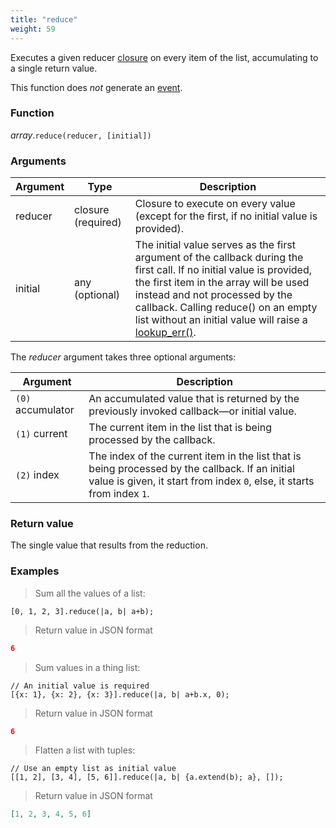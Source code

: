 ```yaml
---
title: "reduce"
weight: 59
---
```


Executes a given reducer [closure](../../closure) on every item of the list, accumulating to a single return value.

This function does *not* generate an [event](../../../overview/events).

### Function

*array*.`reduce(reducer, [initial])`

### Arguments

Argument | Type | Description
-------- | ---- | -----------
reducer | closure (required) | Closure to execute on every value (except for the first, if no initial value is provided).
initial | any (optional) | The initial value serves as the first argument of the callback during the first call. If no initial value is provided, the first item in the array will be used instead and not processed by the callback. Calling reduce() on an empty list without an initial value will raise a [lookup_err()](../../../errors/lookup_err).

The *reducer* argument takes three optional arguments:

Argument | Description
-------- | -----------
`(0)` accumulator | An accumulated value that is returned by the previously invoked callback—or initial value.
`(1)` current | The current item in the list that is being processed by the callback.
`(2)` index | The index of the current item in the list that is being processed by the callback. If an initial value is given, it start from index `0`, else, it starts from index `1`.

### Return value

The single value that results from the reduction.

### Examples

> Sum all the values of a list:

```thingsdb,json_response
[0, 1, 2, 3].reduce(|a, b| a+b);
```

> Return value in JSON format

```json
6
```

> Sum values in a thing list:

```thingsdb,json_response
// An initial value is required
[{x: 1}, {x: 2}, {x: 3}].reduce(|a, b| a+b.x, 0);
```

> Return value in JSON format

```json
6
```

> Flatten a list with tuples:

```thingsdb,json_response
// Use an empty list as initial value
[[1, 2], [3, 4], [5, 6]].reduce(|a, b| {a.extend(b); a}, []);
```

> Return value in JSON format

```json
[1, 2, 3, 4, 5, 6]
```
